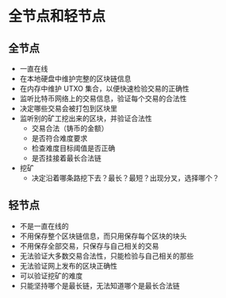 # 全节点和轻节点

## 全节点
- 一直在线
- 在本地硬盘中维护完整的区块链信息
- 在内存中维护 UTXO 集合，以便快速检验交易的正确性
- 监听比特币网络上的交易信息，验证每个交易的合法性
- 决定哪些交易会被打包到区块里
- 监听别的矿工挖出来的区块，并验证合法性
  - 交易合法（铸币的金额）
  - 是否符合难度要求
  - 检查难度目标阈值是否正确
  - 是否挂接着最长合法链
- 挖矿
  - 决定沿着哪条路挖下去？最长？最短？出现分叉，选择哪个？
 
## 轻节点
- 不是一直在线的
- 不用保存整个区块链信息，而只用保存每个区块的块头
- 不用保存全部交易，只保存与自己相关的交易
- 无法验证大多数交易合法性，只能检验与自己相关的那些
- 无法验证网上发布的区块正确性
- 可以验证挖矿的难度
- 只能坚持哪个是最长链，无法知道哪个是最长合法链

